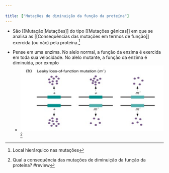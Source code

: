 ```yaml
---

title: ["Mutações de diminuição da função da proteína"]
---
```

+ São [[Mutação|Mutações]] do tipo [[Mutações gênicas]] em que se analisa as [[Consequências das mutações em termos de função]] exercida (ou não) pela proteína.[^913041]

[^913041]: Local hierárquico nas mutações

+ Pense em uma enzima. No alelo normal, a função da enzima é exercida em toda sua velocidade. No alelo mutante, a função da enzima é diminuída, por exmplo
	+ ![Pasted image 20210406230829.png](Pasted%20image%2020210406230829.png)[^539820]

[^539820]:  Qual a consequência das mutações de diminuição da função da proteína?
#review 
